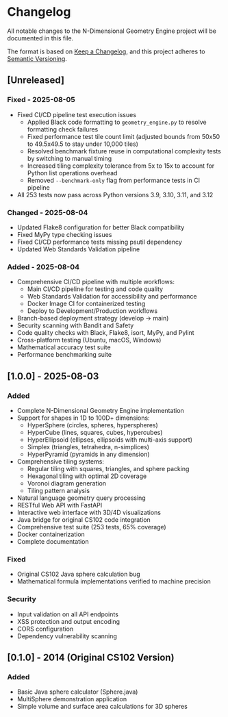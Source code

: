 # Changelog

All notable changes to the N-Dimensional Geometry Engine project will be documented in this file.

The format is based on [Keep a Changelog](https://keepachangelog.com/en/1.0.0/),
and this project adheres to [Semantic Versioning](https://semver.org/spec/v2.0.0.html).

## [Unreleased]

### Fixed - 2025-08-05
- Fixed CI/CD pipeline test execution issues
  - Applied Black code formatting to `geometry_engine.py` to resolve formatting check failures
  - Fixed performance test tile count limit (adjusted bounds from 50x50 to 49.5x49.5 to stay under 10,000 tiles)
  - Resolved benchmark fixture reuse in computational complexity tests by switching to manual timing
  - Increased tiling complexity tolerance from 5x to 15x to account for Python list operations overhead
  - Removed `--benchmark-only` flag from performance tests in CI pipeline
- All 253 tests now pass across Python versions 3.9, 3.10, 3.11, and 3.12

### Changed - 2025-08-04
- Updated Flake8 configuration for better Black compatibility
- Fixed MyPy type checking issues
- Fixed CI/CD performance tests missing psutil dependency
- Updated Web Standards Validation pipeline

### Added - 2025-08-04
- Comprehensive CI/CD pipeline with multiple workflows:
  - Main CI/CD pipeline for testing and code quality
  - Web Standards Validation for accessibility and performance
  - Docker Image CI for containerized testing
  - Deploy to Development/Production workflows
- Branch-based deployment strategy (develop → main)
- Security scanning with Bandit and Safety
- Code quality checks with Black, Flake8, isort, MyPy, and Pylint
- Cross-platform testing (Ubuntu, macOS, Windows)
- Mathematical accuracy test suite
- Performance benchmarking suite

## [1.0.0] - 2025-08-03

### Added
- Complete N-Dimensional Geometry Engine implementation
- Support for shapes in 1D to 100D+ dimensions:
  - HyperSphere (circles, spheres, hyperspheres)
  - HyperCube (lines, squares, cubes, hypercubes)
  - HyperEllipsoid (ellipses, ellipsoids with multi-axis support)
  - Simplex (triangles, tetrahedra, n-simplices)
  - HyperPyramid (pyramids in any dimension)
- Comprehensive tiling systems:
  - Regular tiling with squares, triangles, and sphere packing
  - Hexagonal tiling with optimal 2D coverage
  - Voronoi diagram generation
  - Tiling pattern analysis
- Natural language geometry query processing
- RESTful Web API with FastAPI
- Interactive web interface with 3D/4D visualizations
- Java bridge for original CS102 code integration
- Comprehensive test suite (253 tests, 65% coverage)
- Docker containerization
- Complete documentation

### Fixed
- Original CS102 Java sphere calculation bug
- Mathematical formula implementations verified to machine precision

### Security
- Input validation on all API endpoints
- XSS protection and output encoding
- CORS configuration
- Dependency vulnerability scanning

## [0.1.0] - 2014 (Original CS102 Version)

### Added
- Basic Java sphere calculator (Sphere.java)
- MultiSphere demonstration application
- Simple volume and surface area calculations for 3D spheres
